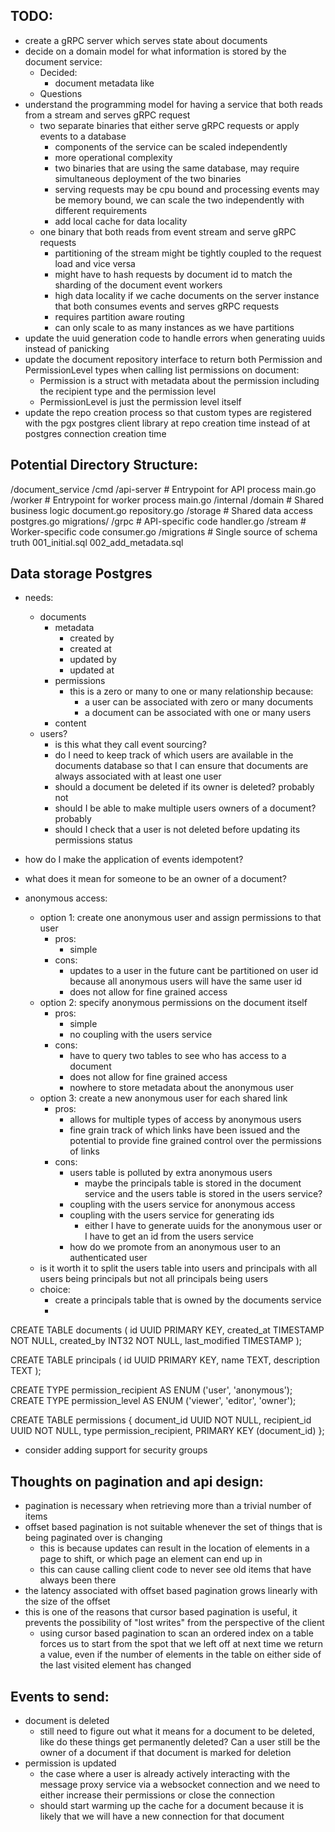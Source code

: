 ## TODO:
- create a gRPC server which serves state about documents
- decide on a domain model for what information is stored by the document service:
    - Decided:
        - document metadata like
    - Questions
- understand the programming model for having a service that both reads from a stream and serves gRPC request
    - two separate binaries that either serve gRPC requests or apply events to a database
        - components of the service can be scaled independently
        - more operational complexity
        - two binaries that are using the same database, may require simultaneous deployment of the two binaries
        - serving requests may be cpu bound and processing events may be memory bound, we can scale the two independently with different requirements
        - add local cache for data locality
    - one binary that both reads from event stream and serve gRPC requests
        - partitioning of the stream might be tightly coupled to the request load and vice versa
        - might have to hash requests by document id to match the sharding of the document event workers
        - high data locality if we cache documents on the server instance that both consumes events and serves gRPC requests
        - requires partition aware routing
        - can only scale to as many instances as we have partitions 
- update the uuid generation code to handle errors when generating uuids instead of panicking
- update the document repository interface to return both Permission and PermissionLevel types when calling list permissions on document:
  - Permission is a struct with metadata about the permission including the recipient type and the permission level
  - PermissionLevel is just the permission level itself
- update the repo creation process so that custom types are registered with the pgx postgres client library at repo creation time instead of at postgres connection creation time

## Potential Directory Structure:
/document_service
  /cmd
    /api-server           # Entrypoint for API process
      main.go
    /worker              # Entrypoint for worker process
      main.go
  /internal
    /domain              # Shared business logic
      document.go
      repository.go
    /storage             # Shared data access
      postgres.go
      migrations/
    /grpc                # API-specific code
      handler.go
    /stream              # Worker-specific code
      consumer.go
  /migrations            # Single source of schema truth
    001_initial.sql
    002_add_metadata.sql

## Data storage Postgres
- needs:
  - documents
    - metadata
      - created by
      - created at
      - updated by
      - updated at
    - permissions
      - this is a zero or many to one or many relationship because:
        - a user can be associated with zero or many documents
        - a document can be associated with one or many users
    - content
  - users?
    - is this what they call event sourcing?
    - do I need to keep track of which users are available in the documents database so that I can ensure that documents are always associated with at least one user
    - should a document be deleted if its owner is deleted? probably not
    - should I be able to make multiple users owners of a document? probably
    - should I check that a user is not deleted before updating its permissions status

- how do I make the application of events idempotent?
- what does it mean for someone to be an owner of a document?
- anonymous access: 
  - option 1: create one anonymous user and assign permissions to that user
    - pros:
      - simple
    - cons:
      - updates to a user in the future cant be partitioned on user id because all anonymous users will have the same user id
      - does not allow for fine grained access
  - option 2: specify anonymous permissions on the document itself
    - pros:
      - simple
      - no coupling with the users service
    - cons:
      - have to query two tables to see who has access to a document
      - does not allow for fine grained access
      - nowhere to store metadata about the anonymous user
  - option 3: create a new anonymous user for each shared link
    - pros:
      - allows for multiple types of access by anonymous users
      - fine grain track of which links have been issued and the potential to provide fine grained control over the permissions of links
    - cons:
      - users table is polluted by extra anonymous users
        - maybe the principals table is stored in the document service and the users table is stored in the users service? 
      - coupling with the users service for anonymous access
      - coupling with the users service for generating ids
        - either I have to generate uuids for the anonymous user or I have to get an id from the users service
      - how do we promote from an anonymous user to an authenticated user
  - is it worth it to split the users table into users and principals with all users being principals but not all principals being users
  - choice:
    - create a principals table that is owned by the documents service
    - 

CREATE TABLE documents (
  id UUID PRIMARY KEY,
  created_at TIMESTAMP NOT NULL,
  created_by INT32 NOT NULL,
  last_modified TIMESTAMP
);

CREATE TABLE principals (
  id UUID PRIMARY KEY,
  name TEXT,
  description TEXT
);

CREATE TYPE permission_recipient AS ENUM ('user', 'anonymous');
CREATE TYPE permission_level AS ENUM ('viewer', 'editor', 'owner');

CREATE TABLE permissions {
  document_id UUID NOT NULL,
  recipient_id UUID NOT NULL,
  type permission_recipient,
  PRIMARY KEY (document_id)
};

- consider adding support for security groups

## Thoughts on pagination and api design:
- pagination is necessary when retrieving more than a trivial number of items
- offset based pagination is not suitable whenever the set of things that is being paginated over is changing
  - this is because updates can result in the location of elements in a page to shift, or which page an element can end up in
  - this can cause calling client code to never see old items that have always been there
- the latency associated with offset based pagination grows linearly with the size of the offset
- this is one of the reasons that cursor based pagination is useful, it prevents the possibility of "lost writes" from the perspective of the client
  - using cursor based pagination to scan an ordered index on a table forces us to start from the spot that we left off at next time we return a value, even if the number of elements in the table on either side of the last visited element has changed

## Events to send:
- document is deleted
  - still need to figure out what it means for a document to be deleted, like do these things get permanently deleted? Can a user still be the owner of a document if that document is marked for deletion
- permission is updated 
  - the case where a user is already actively interacting with the message proxy service via a websocket connection and we need to either increase their permissions or close the connection
  - should start warming up the cache for a document because it is likely that we will have a new connection for that document